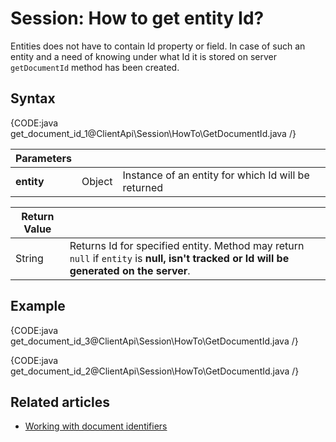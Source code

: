 # Session: How to get entity Id?

Entities does not have to contain Id property or field. In case of such an entity and a need of knowing under what Id it is stored on server `getDocumentId` method has been created.

## Syntax

{CODE:java get_document_id_1@ClientApi\Session\HowTo\GetDocumentId.java /}

| Parameters | | |
| ------------- | ------------- | ----- |
| **entity** | Object | Instance of an entity for which Id will be returned |

| Return Value | |
| ------------- | ----- |
| String | Returns Id for specified entity. Method may return `null` if `entity` is **null, isn't tracked or Id will be generated on the server**. |

## Example

{CODE:java get_document_id_3@ClientApi\Session\HowTo\GetDocumentId.java /}

{CODE:java get_document_id_2@ClientApi\Session\HowTo\GetDocumentId.java /}

## Related articles

 - [Working with document identifiers](../../document-identifiers/working-with-document-ids)
